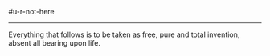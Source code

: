 #u-r-not-here
- --
Everything that follows is to be taken as free, pure and total invention, absent all bearing upon life.
